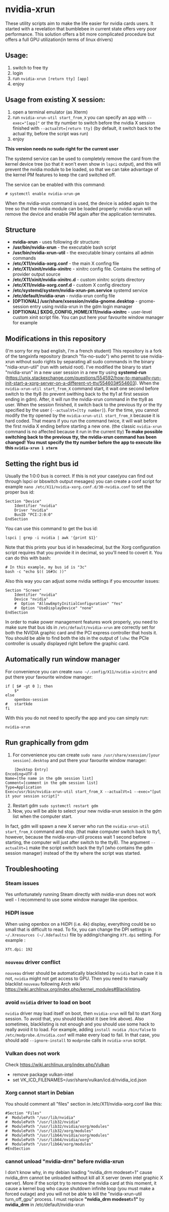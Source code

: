# nvidia-xrun
These utility scripts aim to make the life easier for nvidia cards users.
It started with a revelation that bumblebee in current state offers very poor performance. This solution offers a bit more complicated procedure but offers a full GPU utilization(in terms of linux drivers)

## Usage:
  1. switch to free tty
  2. login
  3. run `nvidia-xrun [return tty] [app]`
  4. enjoy

## Usage from existing X session:
  1. open a terminal emulator (as Xterm)
  2. run `nvidia-xrun-util start_from_X` you can specify an app with `--exec="[app]"` or the tty number to switch before the nvidia X session finished with `--actualVt=[return tty]` (by default, it switch back to the actual tty, before the script was run)
  3. enjoy
  
  **This version needs no sudo right for the current user**

The systemd service can be used to completely remove the card from the kernel
device tree (so that it won't even show in `lspci` output), and this will
prevent the nvidia module to be loaded, so that we can take advantage of the
kernel PM features to keep the card switched off.

The service can be enabled with this command:

```
# systemctl enable nvidia-xrun-pm
```

When the nvidia-xrun command is used, the device is added again to the tree so that the nvidia module can be loaded properly: nvidia-xrun will remove the device and enable PM again after the application terminates.

## Structure
* **nvidia-xrun** - uses following dir structure:
* **/usr/bin/nvidia-xrun** - the executable bash script
* **/usr/bin/nvidia-xrun-util** - the executable binary contains all admin commands
* **/etc/X11/nvidia-xorg.conf** - the main X confing file
* **/etc/X11/xinit/nvidia-xinitrc** - xinitrc config file. Contains the setting of provider output source
* **/etc/X11/xinit/nvidia-xinitrc.d** - custom xinitrc scripts directory
* **/etc/X11/nvidia-xorg.conf.d** - custom X config directory
* **/etc/systemd/system/nvidia-xrun-pm.service** systemd service
* **/etc/default/nvidia-xrun** - nvidia-xrun config file
* **[OPTIONAL] /usr/share/xsession/nvidia-gnome.desktop** - gnome-session entry using nvidia-xrun in the gdm login manager
* **[OPTIONAL] $XDG_CONFIG_HOME/X11/nvidia-xinitrc** - user-level custom xinit script file. You can put here your favourite window manager for example

## Modifications in this repository
(I'm sorry for my bad english, I'm a french student)
	This repository is a fork of the tangxinfa repository (branch "fix-no-sudo") who permit to use nvidia-xrun without sudo rights by separating all sudo commands in the binary "nidia-xrun-util" (run with setuid root).
	I've modified the binary to start "nvidia-xrun" in a new user session in a new tty using **systemd-run** (https://unix.stackexchange.com/questions/554592/how-to-manually-run-init-start-a-xorg-server-on-a-different-vt-tty/554603#554603).
	When the `nvidia-xrun-util start_from_X` command start, it wait one second before switch to the tty8 (to prevent swithing back to the tty1 at first session ending in gdm). After, it will run the nvidia-xrun command in the tty8 as user. When the session finished, it switch back to the previous tty or the tty specified by the user (`--actualVt=[tty number]`).
	For the time, you cannot modify the tty opened by the `nvidia-xrun-util start_from_X` because it is hard coded. That means if you run the command twice, it will wait before the first nvidia X ending before starting a new one. (the classic  `nvidia-xrun` command is no affected because it run in the current tty)
	**To make possible switching back to the previous tty, the nvidia-xrun command has been changed! You must specify the tty number before the app to execute like this `nvidia-xrun 1 xterm`**

## Setting the right bus id
Usually the 1:0:0 bus is correct. If this is not your case(you can find out through lspci or bbswitch output mesages) you can create
a conf script for example `nano /etc/X11/nvidia-xorg.conf.d/30-nvidia.conf` to set the proper bus id:

    Section "Device"
        Identifier "nvidia"
        Driver "nvidia"
        BusID "PCI:2:0:0"
    EndSection

You can use this command to get the bus id:

	lspci | grep -i nvidia | awk '{print $1}'

Note that this prints your bus id in hexadecimal, but the Xorg configuration
script requires that you provide it in decimal, so you'll need to covert it.
You can do this with bash:

    # In this example, my bus id is "3c"
    bash -c "echo $(( 16#3c ))"

Also this way you can adjust some nvidia settings if you encounter issues:

    Section "Screen"
        Identifier "nvidia"
        Device "nvidia"
        #  Option "AllowEmptyInitialConfiguration" "Yes"
        #  Option "UseDisplayDevice" "none"
    EndSection

In order to make power management features work properly, you need to make sure
that bus ids in `/etc/default/nvidia-xrun` are correctly set for both the
NVIDIA graphic card and the PCI express controller that hosts it. You should be
able to find both the ids in the output of `lshw`: the PCIe controller is
usually displayed right before the graphic card.

## Automatically run window manager
For convenience you can create `nano ~/.config/X11/nvidia-xinitrc` and put there your favourite window manager:

    if [ $# -gt 0 ]; then
        $*
    else
        openbox-session
    #   startkde
    fi


With this you do not need to specify the app and you can simply run:

    nvidia-xrun

## Run graphically from gdm
  1. For convenience you can create `sudo nano /usr/share/xsession/[your session].desktop` and put there your favourite window    manager:
```
    [Desktop Entry]
Encoding=UTF-8
Name=[the name in the gdm session list]
Comment=[comment in the gdm session list]
Type=Application
Exec=/usr/bin/nvidia-xrun-util start_from_X --actualVt=1 --exec="[put it your session script]"
```
  2. Restart gdm `sudo systemctl restart gdm`
  3. Now, you will be able to select your new nvidia-xrun session in the gdm list when the computer start. 

In fact, gdm will spawn a new X server who run the `nvidia-xrun-util start_from_X` command and stop. (that make computer switch back to tty1, however, because the nvidia-xrun-util process wait 1 second before starting, the computer will just after switch to the tty8). The argument `--actualVt=1` make the script switch back the tty1 (who contains the gdm session manager) instead of the tty where the script was started.

## Troubleshooting
### Steam issues
Yes unfortunately running Steam directly with nvidia-xrun does not work well - I recommend to use some window manager like openbox.

### HiDPI issue
When using openbox on a HiDPI (i.e. 4k) display, everything could be so small that is difficult to read.
To fix, you can change the DPI settings in `~/.Xresources (~/.Xdefaults)` file by adding/changing `Xft.dpi` setting. For example :

```
Xft.dpi: 192
```

### `nouveau` driver conflict
`nouveau` driver should be automatically blacklisted by `nvidia` but in case it is not, `nvidia` might not get access to GPU. Then you need to manually blacklist `nouveau` following Arch wiki https://wiki.archlinux.org/index.php/kernel_modules#Blacklisting.

### avoid `nvidia` driver to load on boot
`nvidia` driver may load itself on boot, then `nvidia-xrun` will fail to start Xorg session.
To avoid that, you should blacklist it (see link above).
Also sometimes, blacklisting is not enough and you should use some hack to really avoid it to load.
For example, adding `install nvidia /bin/false` to `/etc/modprobe.d/nvidia.conf` will make every load to fail.
In that case, you should add `--ignore-install` to `modprobe` calls in `nvidia-xrun` script.

### Vulkan does not work
Check https://wiki.archlinux.org/index.php/Vulkan
* remove package vulkan-intel
* set VK_ICD_FILENAMES=/usr/share/vulkan/icd.d/nvidia_icd.json

### Xorg cannot start in Debian
You should comment all "files" section in /etc/X11/nvidia-xorg.conf like this:
```
#Section "Files"
#  ModulePath "/usr/lib/nvidia"
#  ModulePath "/usr/lib32/nvidia"
#  ModulePath "/usr/lib32/nvidia/xorg/modules"
#  ModulePath "/usr/lib32/xorg/modules"
#  ModulePath "/usr/lib64/nvidia/xorg/modules"
#  ModulePath "/usr/lib64/nvidia/xorg"
#  ModulePath "/usr/lib64/xorg/modules"
#EndSection
```

### cannot unload "nvidia-drm" before nvidia-xrun
I don't know why, in my debian loading "nvidia_drm modeset=1" cause nvidia_drm cannot be unloaded without kill all X server (even intel graphic X server). More if the script try to remove the nvidia card at this moment, it cause a kernel bug who cause shutdown infinite loop (you must make a forced outage) and you will not be able to kill the "nvidia-xrun-util turn_off_gpu" process.
I must replace **"nvidia_drm modeset=1"** by **nvidia_drm** in /etc/default/nvidia-xrun
